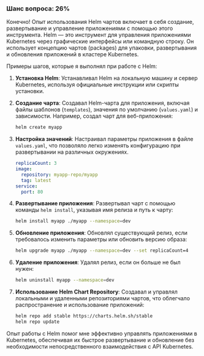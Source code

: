 ### Шанс вопроса: 26%

Конечно! Опыт использования Helm чартов включает в себя создание, развертывание и управление приложениями с помощью этого инструмента. Helm — это инструмент для управления приложениями Kubernetes через графические интерфейсы или командную строку. Он использует концепцию чартов (packages) для упаковки, развертывания и обновления приложений в кластере Kubernetes.

Примеры шагов, которые я выполнял при работе с Helm:

1. **Установка Helm**: Устанавливал Helm на локальную машину и сервер Kubernetes, используя официальные инструкции или скрипты установки.

2. **Создание чарта**: Создавал Helm-чарта для приложения, включая файлы шаблонов (`templates`), значения по умолчанию (`values.yaml`) и зависимости. Например, создал чарт для веб-приложения:
   ```bash
   helm create myapp
   ```

3. **Настройка значений**: Настраивал параметры приложения в файле `values.yaml`, что позволяло легко изменять конфигурацию при развертывании на различных окружениях.
   ```yaml
   replicaCount: 3
   image:
     repository: myapp-repo/myapp
     tag: latest
   service:
     port: 80
   ```

4. **Развертывание приложения**: Развертывал чарт с помощью команды `helm install`, указывая имя релиза и путь к чарту:
   ```bash
   helm install myapp ./myapp --namespace=dev
   ```

5. **Обновление приложения**: Обновлял существующий релиз, если требовалось изменить параметры или обновить версию образа:
   ```bash
   helm upgrade myapp ./myapp --namespace=dev --set replicaCount=4
   ```

6. **Удаление приложения**: Удалял релиз, если он больше не был нужен:
   ```bash
   helm uninstall myapp --namespace=dev
   ```

7. **Использование Helm Chart Repository**: Создавал и управлял локальными и удаленными репозиториями чартов, что облегчало распространение и использование приложений:
   ```bash
   helm repo add stable https://charts.helm.sh/stable
   helm repo update
   ```

Опыт работы с Helm помог мне эффективно управлять приложениями в Kubernetes, обеспечивая их быстрое развертывание и обновление без необходимости непосредственного взаимодействия с API Kubernetes.